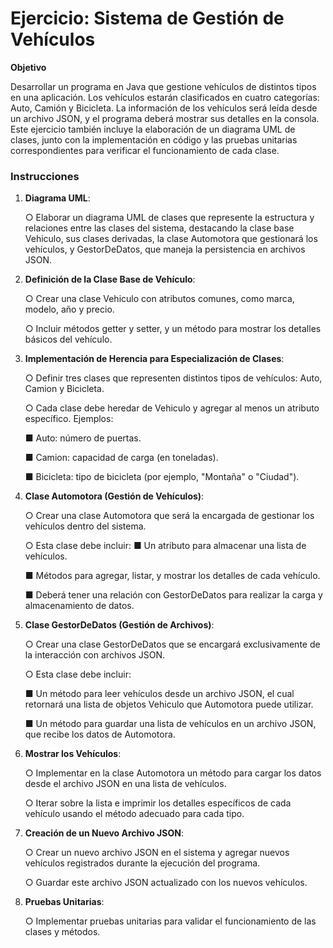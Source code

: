 # Ejercicio: Sistema de Gestión de Vehículos
**Objetivo**

Desarrollar un programa en Java que gestione vehículos de distintos tipos en una
aplicación. Los vehículos estarán clasificados en cuatro categorías: Auto, Camión y
Bicicleta. La información de los vehículos será leída desde un archivo JSON, y el programa
deberá mostrar sus detalles en la consola. Este ejercicio también incluye la elaboración de
un diagrama UML de clases, junto con la implementación en código y las pruebas unitarias
correspondientes para verificar el funcionamiento de cada clase.

### Instrucciones
1. **Diagrama UML**:

   ○ Elaborar un diagrama UML de clases que represente la estructura y
   relaciones entre las clases del sistema, destacando la clase base Vehiculo,
   sus clases derivadas, la clase Automotora que gestionará los vehículos, y
   GestorDeDatos, que maneja la persistencia en archivos JSON.
2. **Definición de la Clase Base de Vehículo**:

   ○ Crear una clase Vehiculo con atributos comunes, como marca, modelo,
   año y precio.

   ○ Incluir métodos getter y setter, y un método para mostrar los detalles básicos
   del vehículo.
3. **Implementación de Herencia para Especialización de Clases**:

   ○ Definir tres clases que representen distintos tipos de vehículos: Auto,
   Camion y Bicicleta.

   ○ Cada clase debe heredar de Vehiculo y agregar al menos un atributo
   específico. Ejemplos:

   ■ Auto: número de puertas.

   ■ Camion: capacidad de carga (en toneladas).

   ■ Bicicleta: tipo de bicicleta (por ejemplo, "Montaña" o "Ciudad").
4. **Clase Automotora (Gestión de Vehículos)**:

   ○ Crear una clase Automotora que será la encargada de gestionar los
   vehículos dentro del sistema.

   ○ Esta clase debe incluir:
   ■ Un atributo para almacenar una lista de vehículos.

   ■ Métodos para agregar, listar, y mostrar los detalles de cada vehículo.

   ■ Deberá tener una relación con GestorDeDatos para realizar la carga
   y almacenamiento de datos.

5. **Clase GestorDeDatos (Gestión de Archivos)**:

   ○ Crear una clase GestorDeDatos que se encargará exclusivamente de la
   interacción con archivos JSON.

   ○ Esta clase debe incluir:

   ■ Un método para leer vehículos desde un archivo JSON, el cual
   retornará una lista de objetos Vehiculo que Automotora puede
   utilizar.

   ■ Un método para guardar una lista de vehículos en un archivo JSON,
   que recibe los datos de Automotora.

6. **Mostrar los Vehículos**:

   ○ Implementar en la clase Automotora un método para cargar los datos
   desde el archivo JSON en una lista de vehículos.

   ○ Iterar sobre la lista e imprimir los detalles específicos de cada vehículo
   usando el método adecuado para cada tipo.

7. **Creación de un Nuevo Archivo JSON**:

   ○ Crear un nuevo archivo JSON en el sistema y agregar nuevos vehículos
   registrados durante la ejecución del programa.

   ○ Guardar este archivo JSON actualizado con los nuevos vehículos.

8. **Pruebas Unitarias**:

   ○ Implementar pruebas unitarias para validar el funcionamiento de las clases y
   métodos.